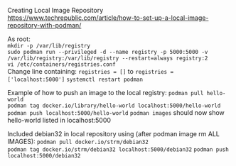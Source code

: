 
Creating Local Image Repository
https://www.techrepublic.com/article/how-to-set-up-a-local-image-repository-with-podman/

As root:  
`mkdir -p /var/lib/registry`  
`sudo podman run --privileged -d --name registry -p 5000:5000 -v /var/lib/registry:/var/lib/registry --restart=always registry:2`  
`vi /etc/containers/registries.conf`  
Change line containing: `registries = []` to `registries = ['localhost:5000']`
`systemctl restart podman`  

Example of how to push an image to the local registry:
`podman pull hello-world`  
`podman tag docker.io/library/hello-world localhost:5000/hello-world`  
`podman push localhost:5000/hello-world`
`podman images`  should now show hello-world listed in localhost:5000

Included debian32 in local repository using (after podman image rm ALL IMAGES):
`podman pull docker.io/strm/debian32`  
`podman tag docker.io/strm/debian32 localhost:5000/debian32`
`podman push localhost:5000/debian32`
